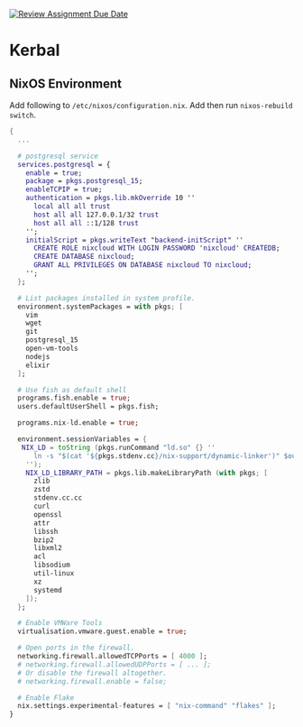 [![Review Assignment Due Date](https://classroom.github.com/assets/deadline-readme-button-24ddc0f5d75046c5622901739e7c5dd533143b0c8e959d652212380cedb1ea36.svg)](https://classroom.github.com/a/4Haj4PaL)
# Kerbal

## NixOS Environment

Add following to `/etc/nixos/configuration.nix`. Add then run `nixos-rebuild switch`.

```nix
{
  ...

  # postgresql service
  services.postgresql = {
    enable = true;
    package = pkgs.postgresql_15;
    enableTCPIP = true;
    authentication = pkgs.lib.mkOverride 10 ''
      local all all trust
      host all all 127.0.0.1/32 trust
      host all all ::1/128 trust
    '';
    initialScript = pkgs.writeText "backend-initScript" ''
      CREATE ROLE nixcloud WITH LOGIN PASSWORD 'nixcloud' CREATEDB;
      CREATE DATABASE nixcloud;
      GRANT ALL PRIVILEGES ON DATABASE nixcloud TO nixcloud;
    '';
  };

  # List packages installed in system profile.
  environment.systemPackages = with pkgs; [
    vim
    wget
    git
    postgresql_15
    open-vm-tools
    nodejs
    elixir
  ];

  # Use fish as default shell
  programs.fish.enable = true;
  users.defaultUserShell = pkgs.fish;

  programs.nix-ld.enable = true;

  environment.sessionVariables = {
   NIX_LD = toString (pkgs.runCommand "ld.so" {} ''
      ln -s "$(cat '${pkgs.stdenv.cc}/nix-support/dynamic-linker')" $out
    '');
    NIX_LD_LIBRARY_PATH = pkgs.lib.makeLibraryPath (with pkgs; [
      zlib
      zstd
      stdenv.cc.cc
      curl
      openssl
      attr
      libssh
      bzip2
      libxml2
      acl
      libsodium
      util-linux
      xz
      systemd
    ]);
  };

  # Enable VMWare Tools
  virtualisation.vmware.guest.enable = true;

  # Open ports in the firewall.
  networking.firewall.allowedTCPPorts = [ 4000 ];
  # networking.firewall.allowedUDPPorts = [ ... ];
  # Or disable the firewall altogether.
  # networking.firewall.enable = false;

  # Enable Flake
  nix.settings.experimental-features = [ "nix-command" "flakes" ];
}
```

